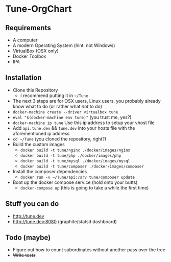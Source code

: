 # Tune-OrgChart

Requirements
--

* A computer
* A modern Operating System (hint: not Windows)
* VirtualBox (OSX only)
* Docker Toolbox
* IPA

Installation
--

* Clone this Repository
  * I recommend putting it in `~/Tune`
* The next 3 steps are for OSX users, Linux users, you probably already know what to do (or rather what _not_ to do)
* `docker-machine create --driver virtualbox tune`
* `eval "$(docker-machine env tune)"` (you trust me, yes?)
* `docker-machine ip tune` Use this ip address to setup your vhost file
* Add `api.tune.dev` && `tune.dev` into your hosts file with the aforementioned ip address
* `cd ~/Tune` (you cloned the repository, right?)
* Build the custom images
  * `docker build -t tune/nginx ./docker/images/nginx`
  * `docker build -t tune/php ./docker/images/php`
  * `docker build -t tune/mysql ./docker/images/mysql`
  * `docker build -t tune/composer ./docker/images/composer`
* Install the composer dependencies
  * `docker run -v ~/Tune/api:/srv tune/composer update`
* Boot up the docker compose service (hold onto your butts)
  * `docker-compose up` (this is going to take a while the first time)

Stuff you can do
--

* http://tune.dev
* http://tune.dev:8080 (graphite/statsd dashboard)

Todo (maybe)
--

* ~~Figure out how to count subordinates without another pass over the tree~~
* ~~Write tests~~
